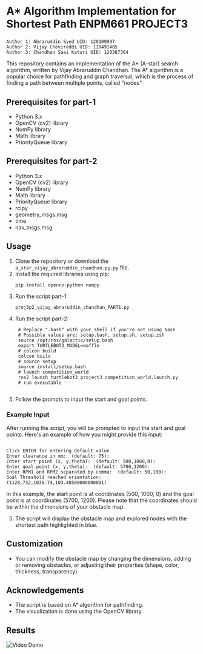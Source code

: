 


# A* Algorithm Implementation for Shortest Path ENPM661 PROJECT3 
### 
    Author 1: Abraruddin Syed UID: 120109997
    Author 2: Vijay Chevireddi UID: 119491485
    Author 3: Chandhan Saai Katuri UID: 120387364



This repository contains an implementation of the A* (A-star) search algorithm, written by Vijay Abraruddin Chandhan. The A* algorithm is a popular choice for pathfinding and graph traversal, which is the process of finding a path between multiple points, called "nodes"

## Prerequisites for part-1

- Python 3.x
- OpenCV (cv2) library
- NumPy library
- Math library
- PriorityQueue library

## Prerequisites for part-2

- Python 3.x
- OpenCV (cv2) library
- NumPy library
- Math library
- PriorityQueue library
- rclpy
- geometry_msgs.msg
- time
- nav_msgs.msg
  

## Usage

1. Clone the repository or download the `a_star_vijay_abraruddin_chandhan.py.py` file.
2. Install the required libraries using pip:
   ```
   pip install opencv-python numpy
   ```
3. Run the script part-1:
    ```
   proj3p2_vijay_abraruddin_chandhan_PART1.py
   ```
5. Run the script part-2:
   ```
    # Replace ".bash" with your shell if you're not using bash
    # Possible values are: setup.bash, setup.sh, setup.zsh
    source /opt/ros/galactic/setup.bash
    export TURTLEBOT3_MODEL=waffle
    # colcon build
    colcon build
    # source setup
    source install/setup.bash
    # launch competition_world
    ros2 launch turtlebot3_project3 competition_world.launch.py
    # run executable
    
   
   ```
6. Follow the prompts to input the start and goal points.

### Example Input

After running the script, you will be prompted to input the start and goal points. Here's an example of how you might provide this input:

```

Click ENTER for entering default value 
Enter clearance in mm:  (default: 75):
Enter start point (x, y,theta):  (default: 500,1000,0):
Enter goal point (x, y,theta):  (default: 5700,1200):
Enter RPM1 and RPM2 separated by comma:  (default: 50,100):
Goal Threshold reached orientation: (1128.732,1038.74,103.48500000000001)

```

In this example, the start point is at coordinates (500, 1000, 0) and the goal point is at coordinates (5700, 1200). Please note that the coordinates should be within the dimensions of your obstacle map.



5. The script will display the obstacle map and explored nodes with the shortest path highlighted in blue.


## Customization

- You can modify the obstacle map by changing the dimensions, adding or removing obstacles, or adjusting their properties (shape, color, thickness, transparency).



## Acknowledgements

- The script is based on A* algorithm for pathfinding.
- The visualization is done using the OpenCV library.

## Results
![Video Demo](https://github.com/vijaydevmasters/ENPM661-PRJ3_PHASE2/blob/main/shortest_path_gif.gif)




